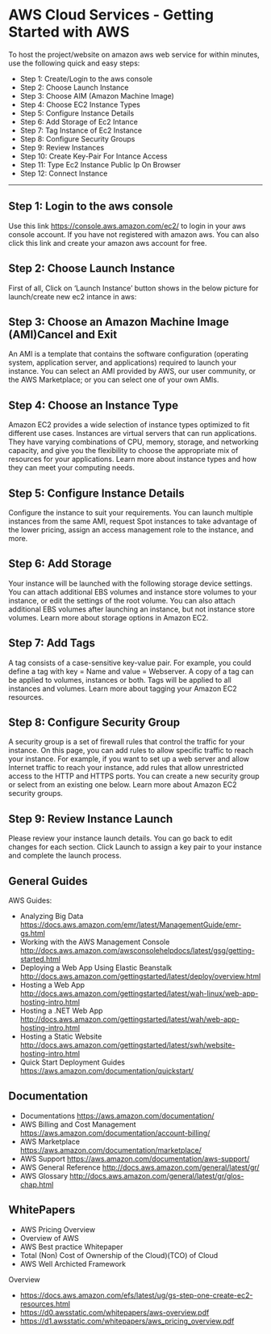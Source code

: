 # AWS Cloud Services - Getting Started with AWS
To host the project/website on amazon aws web service for within minutes, use the following quick and easy steps:

<!-- toc -->
- Step 1: Create/Login to the aws console
- Step 2: Choose Launch Instance
- Step 3: Choose AIM (Amazon Machine Image)
- Step 4: Choose EC2 Instance Types
- Step 5: Configure Instance Details
- Step 6: Add Storage of Ec2 Intance
- Step 7: Tag Instance of Ec2 Instance
- Step 8: Configure Security Groups
- Step 9: Review Instances
- Step 10: Create Key-Pair For Intance Access
- Step 11: Type Ec2 Instance Public Ip On Browser
- Step 12: Connect Instance 
<!-- tocstop -->
------------------------------------------------
## Step 1: Login to the aws console
Use this link https://console.aws.amazon.com/ec2/ to login in your aws console account. If you have not registered with amazon aws. You can also click this link and create your amazon aws account for free.

## Step 2: Choose Launch Instance 
First of all, Click on ‘Launch Instance’ button shows in the below picture for launch/create new ec2 intance in aws:

## Step 3: Choose an Amazon Machine Image (AMI)Cancel and Exit
An AMI is a template that contains the software configuration (operating system, application server, and applications) required to launch your instance. You can select an AMI provided by AWS, our user community, or the AWS Marketplace; or you can select one of your own AMIs.

## Step 4: Choose an Instance Type
Amazon EC2 provides a wide selection of instance types optimized to fit different use cases. Instances are virtual servers that can run applications. They have varying combinations of CPU, memory, storage, and networking capacity, and give you the flexibility to choose the appropriate mix of resources for your applications. Learn more about instance types and how they can meet your computing needs.

## Step 5: Configure Instance Details
Configure the instance to suit your requirements. You can launch multiple instances from the same AMI, request Spot instances to take advantage of the lower pricing, assign an access management role to the instance, and more.

## Step 6: Add Storage
Your instance will be launched with the following storage device settings. You can attach additional EBS volumes and instance store volumes to your instance, or edit the settings of the root volume. You can also attach additional EBS volumes after launching an instance, but not instance store volumes. Learn more about storage options in Amazon EC2.

## Step 7: Add Tags
A tag consists of a case-sensitive key-value pair. For example, you could define a tag with key = Name and value = Webserver.
A copy of a tag can be applied to volumes, instances or both. Tags will be applied to all instances and volumes. Learn more about tagging your Amazon EC2 resources.

## Step 8: Configure Security Group
A security group is a set of firewall rules that control the traffic for your instance. On this page, you can add rules to allow specific traffic to reach your instance. For example, if you want to set up a web server and allow Internet traffic to reach your instance, add rules that allow unrestricted access to the HTTP and HTTPS ports. You can create a new security group or select from an existing one below. Learn more about Amazon EC2 security groups.

## Step 9: Review Instance Launch
Please review your instance launch details. You can go back to edit changes for each section. Click Launch to assign a key pair to your instance and complete the launch process.

## General Guides
AWS Guides:
- Analyzing Big Data https://docs.aws.amazon.com/emr/latest/ManagementGuide/emr-gs.html
- Working with the AWS Management Console  http://docs.aws.amazon.com/awsconsolehelpdocs/latest/gsg/getting-started.html
- Deploying a Web App Using Elastic Beanstalk http://docs.aws.amazon.com/gettingstarted/latest/deploy/overview.html
- Hosting a Web App http://docs.aws.amazon.com/gettingstarted/latest/wah-linux/web-app-hosting-intro.html
- Hosting a .NET Web App http://docs.aws.amazon.com/gettingstarted/latest/wah/web-app-hosting-intro.html
- Hosting a Static Website http://docs.aws.amazon.com/gettingstarted/latest/swh/website-hosting-intro.html
- Quick Start Deployment Guides https://aws.amazon.com/documentation/quickstart/

## Documentation
- Documentations https://aws.amazon.com/documentation/
- AWS Billing and Cost Management https://aws.amazon.com/documentation/account-billing/
- AWS Marketplace https://aws.amazon.com/documentation/marketplace/
- AWS Support https://aws.amazon.com/documentation/aws-support/
- AWS General Reference http://docs.aws.amazon.com/general/latest/gr/
- AWS Glossary http://docs.aws.amazon.com/general/latest/gr/glos-chap.html
## WhitePapers
- AWS Pricing Overview
- Overview of AWS
- AWS Best practice Whitepaper
- Total (Non) Cost of Ownership of the Cloud)(TCO) of Cloud
- AWS Well Archicted Framework

Overview
- https://docs.aws.amazon.com/efs/latest/ug/gs-step-one-create-ec2-resources.html
- https://d0.awsstatic.com/whitepapers/aws-overview.pdf
- https://d1.awsstatic.com/whitepapers/aws_pricing_overview.pdf
